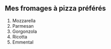 #




## Mes fromages à pizza préférés

1. Mozzarella
2. Parmesan
3. Gorgonzola
4. Ricotta
5. Emmental
